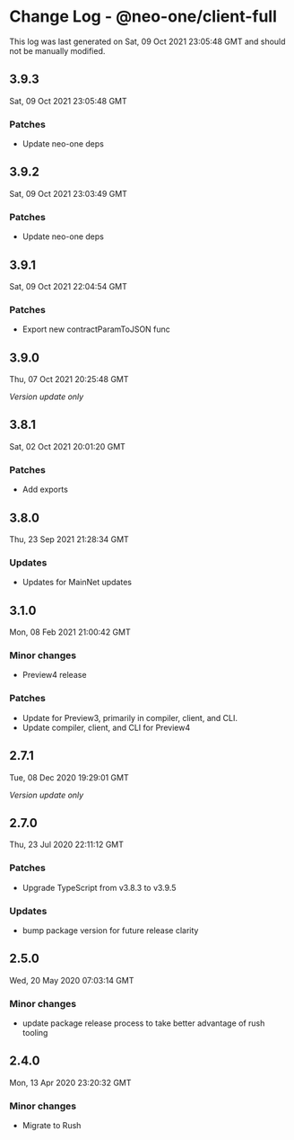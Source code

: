 # Change Log - @neo-one/client-full

This log was last generated on Sat, 09 Oct 2021 23:05:48 GMT and should not be manually modified.

## 3.9.3
Sat, 09 Oct 2021 23:05:48 GMT

### Patches

- Update neo-one deps

## 3.9.2
Sat, 09 Oct 2021 23:03:49 GMT

### Patches

- Update neo-one deps

## 3.9.1
Sat, 09 Oct 2021 22:04:54 GMT

### Patches

- Export new contractParamToJSON func

## 3.9.0
Thu, 07 Oct 2021 20:25:48 GMT

*Version update only*

## 3.8.1
Sat, 02 Oct 2021 20:01:20 GMT

### Patches

- Add exports

## 3.8.0
Thu, 23 Sep 2021 21:28:34 GMT

### Updates

- Updates for MainNet updates

## 3.1.0
Mon, 08 Feb 2021 21:00:42 GMT

### Minor changes

- Preview4 release

### Patches

- Update for Preview3, primarily in compiler, client, and CLI.
- Update compiler, client, and CLI for Preview4

## 2.7.1
Tue, 08 Dec 2020 19:29:01 GMT

*Version update only*

## 2.7.0
Thu, 23 Jul 2020 22:11:12 GMT

### Patches

- Upgrade TypeScript from v3.8.3 to v3.9.5

### Updates

- bump package version for future release clarity

## 2.5.0
Wed, 20 May 2020 07:03:14 GMT

### Minor changes

- update package release process to take better advantage of rush tooling

## 2.4.0
Mon, 13 Apr 2020 23:20:32 GMT

### Minor changes

- Migrate to Rush

